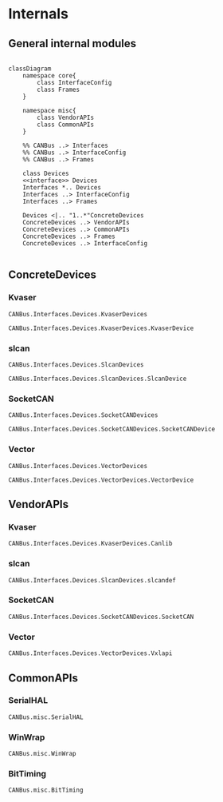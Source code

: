 # Internals

## General internal modules

```mermaid

classDiagram
    namespace core{
        class InterfaceConfig
        class Frames
    }

    namespace misc{
        class VendorAPIs
        class CommonAPIs
    }

    %% CANBus ..> Interfaces
    %% CANBus ..> InterfaceConfig
    %% CANBus ..> Frames

    class Devices
    <<interface>> Devices
    Interfaces *.. Devices
    Interfaces ..> InterfaceConfig
    Interfaces ..> Frames

    Devices <|.. "1..*"ConcreteDevices
    ConcreteDevices ..> VendorAPIs
    ConcreteDevices ..> CommonAPIs
    ConcreteDevices ..> Frames
    ConcreteDevices ..> InterfaceConfig
   
```




## ConcreteDevices

### Kvaser

```@docs
CANBus.Interfaces.Devices.KvaserDevices
```

```@docs
CANBus.Interfaces.Devices.KvaserDevices.KvaserDevice
```


### slcan

```@docs
CANBus.Interfaces.Devices.SlcanDevices
```

```@docs
CANBus.Interfaces.Devices.SlcanDevices.SlcanDevice
```

### SocketCAN

```@docs
CANBus.Interfaces.Devices.SocketCANDevices
```

```@docs
CANBus.Interfaces.Devices.SocketCANDevices.SocketCANDevice
```

### Vector

```@docs
CANBus.Interfaces.Devices.VectorDevices
```

```@docs
CANBus.Interfaces.Devices.VectorDevices.VectorDevice
```

## VendorAPIs

### Kvaser

```@docs
CANBus.Interfaces.Devices.KvaserDevices.Canlib
```

### slcan

```@docs
CANBus.Interfaces.Devices.SlcanDevices.slcandef
```

### SocketCAN

```@docs
CANBus.Interfaces.Devices.SocketCANDevices.SocketCAN
```

### Vector

```@docs
CANBus.Interfaces.Devices.VectorDevices.Vxlapi
```

## CommonAPIs

### SerialHAL

```@docs
CANBus.misc.SerialHAL
```

### WinWrap

```@docs
CANBus.misc.WinWrap
```

### BitTiming

```@docs
CANBus.misc.BitTiming
```